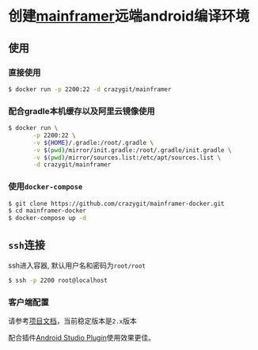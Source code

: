 # 创建[mainframer](https://github.com/buildfoundation/mainframer)远端android编译环境


## 使用

### 直接使用

```bash
$ docker run -p 2200:22 -d crazygit/mainframer
```

### 配合gradle本机缓存以及阿里云镜像使用

```bash
$ docker run \
       -p 2200:22 \
       -v ${HOME}/.gradle:/root/.gradle \
       -v $(pwd)/mirror/init.gradle:/root/.gradle/init.gradle \
       -v $(pwd)/mirror/sources.list:/etc/apt/sources.list \
       -d crazygit/mainframer
```

### 使用`docker-compose`

```bash
$ git clone https://github.com/crazygit/mainframer-docker.git
$ cd mainframer-docker
$ docker-compose up -d
```

## `ssh`连接
ssh进入容器, 默认用户名和密码为`root/root`

```bash
$ ssh -p 2200 root@localhost
```

### 客户端配置

请参考[项目文档](https://github.com/buildfoundation/mainframer/tree/2.x)，当前稳定版本是`2.x`版本

配合插件[Android Studio Plugin](https://github.com/elpassion/mainframer-intellij-plugin)使用效果更佳。
